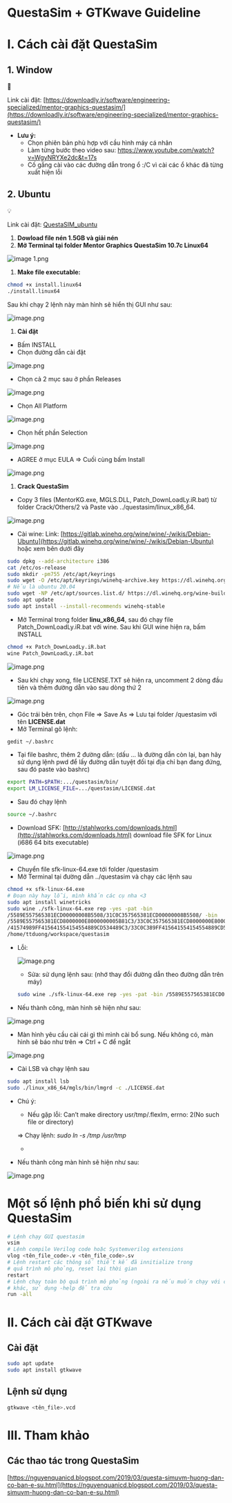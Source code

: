 # QuestaSim + GTKwave Guideline

# I. Cách cài đặt QuestaSim

## 1. Window

<aside>
📎

Link cài đặt: [https://downloadly.ir/software/engineering-specialized/mentor-graphics-questasim/](https://downloadly.ir/software/engineering-specialized/mentor-graphics-questasim/)

</aside>

- **Lưu ý:**
    - Chọn phiên bản phù hợp với cầu hình máy cá nhân
    - Làm từng bước theo video sau: https://www.youtube.com/watch?v=WgyNRYXe2dc&t=17s
    - Cố gắng cài vào các đường dẫn trong ổ :/C vì cài các ổ khác đã từng xuất hiện lỗi

## 2. Ubuntu

<aside>
💡

Link cài đặt: [QuestaSIM_ubuntu](https://drive.google.com/drive/folders/12tQXvh8veksHScQ6VrZCLLe9KkT6B7Yr?fbclid=IwY2xjawFL3S1leHRuA2FlbQIxMAABHQ7Nz02Jscba9LGLournPpAfjl2eYbLoSPg-3CxS7Je_UTez0DhggsQqXg_aem_ZZUsoBI9JJzbtVwotUjMkQ)

</aside>

1. **Dowload file nén 1.5GB và giải nén**
2. **Mở Terminal tại folder Mentor Graphics QuestaSim 10.7c Linux64**

![image 1.png](QuestaSim%20+%20GTKwave%20Guideline%208fbb5a1bb36b43939404ff3083c8e484/image.png)

1. **Make file executable:** 

```bash
chmod +x install.linux64
./install.linux64
```

Sau khi chạy 2 lệnh này màn hình sẽ hiển thị GUI như sau:

![image.png](QuestaSim%20+%20GTKwave%20Guideline%208fbb5a1bb36b43939404ff3083c8e484/image%201.png)

1. **Cài đặt**
- Bấm INSTALL
- Chọn đường dẫn cài đặt

![image.png](QuestaSim%20+%20GTKwave%20Guideline%208fbb5a1bb36b43939404ff3083c8e484/image%202.png)

- Chọn cả 2 mục sau ở phần Releases

![image.png](QuestaSim%20+%20GTKwave%20Guideline%208fbb5a1bb36b43939404ff3083c8e484/image%203.png)

- Chọn All Platform

![image.png](QuestaSim%20+%20GTKwave%20Guideline%208fbb5a1bb36b43939404ff3083c8e484/image%204.png)

- Chọn hết phần Selection

![image.png](QuestaSim%20+%20GTKwave%20Guideline%208fbb5a1bb36b43939404ff3083c8e484/image%205.png)

- AGREE ở mục EULA ⇒ Cuối cùng bấm Install

![image.png](QuestaSim%20+%20GTKwave%20Guideline%208fbb5a1bb36b43939404ff3083c8e484/image%206.png)

1. **Crack QuestaSim**
- Copy 3 files (MentorKG.exe, MGLS.DLL, Patch_DownLoadLy.iR.bat) từ folder
Crack/Others/2 và Paste vào ../questasim/linux_x86_64.

![image.png](QuestaSim%20+%20GTKwave%20Guideline%208fbb5a1bb36b43939404ff3083c8e484/image%207.png)

- Cài wine: Link: [https://gitlab.winehq.org/wine/wine/-/wikis/Debian-Ubuntu](https://gitlab.winehq.org/wine/wine/-/wikis/Debian-Ubuntu) hoặc xem bên dưới đây

```bash
sudo dpkg --add-architecture i386
cat /etc/os-release
sudo mkdir -pm755 /etc/apt/keyrings
sudo wget -O /etc/apt/keyrings/winehq-archive.key https://dl.winehq.org/wine-builds/winehq.key
# Nếu là ubuntu 20.04
sudo wget -NP /etc/apt/sources.list.d/ https://dl.winehq.org/wine-builds/ubuntu/dists/focal/winehq-focal.sources
sudo apt update
sudo apt install --install-recommends winehq-stable
```

- Mở Terminal trong folder **linu_x86_64**, sau đó chạy file Patch_DownLoadLy.iR.bat với wine. Sau khi GUI wine hiện ra, bấm INSTALL

```bash
chmod +x Patch_DownLoadLy.iR.bat
wine Patch_DownLoadLy.iR.bat
```

![image.png](QuestaSim%20+%20GTKwave%20Guideline%208fbb5a1bb36b43939404ff3083c8e484/image%208.png)

- Sau khi chạy xong, file LICENSE.TXT sẽ hiện ra, uncomment 2 dòng đầu tiên và thêm đường dẫn vào sau dòng thứ 2

![image.png](QuestaSim%20+%20GTKwave%20Guideline%208fbb5a1bb36b43939404ff3083c8e484/image%209.png)

- Góc trái bên trên, chọn File ⇒ Save As ⇒ Lưu tại folder /questasim với tên **LICENSE.dat**
- Mở Terminal gõ lệnh:

```bash
gedit ~/.bashrc
```

- Tại file bashrc, thêm 2 đường dẫn: (dấu … là đường dẫn còn lại, bạn hãy sử dụng lệnh pwd để lấy đường dẫn tuyệt đối tại địa chỉ bạn đang đứng, sau đó paste vào bashrc)

```bash
export PATH=$PATH:.../questasim/bin/
export LM_LICENSE_FILE=.../questasim/LICENSE.dat 
```

- Sau đó chạy lệnh

```bash
source ~/.bashrc
```

- Download SFK: [http://stahlworks.com/downloads.html](http://stahlworks.com/downloads.html) download file SFK for Linux
(i686 64 bits executable)

![image.png](QuestaSim%20+%20GTKwave%20Guideline%208fbb5a1bb36b43939404ff3083c8e484/image%2010.png)

- Chuyển file sfk-linux-64.exe tới folder /questasim
- Mở Terminal tại đường dẫn ../questasim và chạy các lệnh sau

```bash
chmod +x sfk-linux-64.exe
# Đoạn này hay lỗi, mình khấn các cụ nha <3
sudo apt install winetricks
sudo wine ./sfk-linux-64.exe rep -yes -pat -bin
/5589E557565381ECD00000008B5508/31C0C357565381ECD00000008B5508/ -bin
/5589E557565381ECD8000000E8000000005B81C3/33C0C357565381ECD8000000E8000000005B81C3/ -bin
/41574989FF415641554154554889CD534489C3/33C0C389FF415641554154554889CD534489C3/ -dir
/home/ttduong/workspace/questasim
```

- Lỗi:
    
    ![image.png](QuestaSim%20+%20GTKwave%20Guideline%208fbb5a1bb36b43939404ff3083c8e484/image%2011.png)
    
    - Sửa: sử dụng lệnh sau: (nhớ thay đổi đường dẫn theo đường dẫn trên máy)
    
    ```bash
    sudo wine ./sfk-linux-64.exe rep -yes -pat -bin /5589E557565381ECD00000008B5508/31C0C357565381ECD00000008B5508/ -bin /5589E557565381ECD8000000E8000000005B81C3/33C0C357565381ECD8000000E8000000005B81C3/ -bin /41574989FF415641554154554889CD534489C3/33C0C389FF415641554154554889CD534489C3/ -dir /home/ttduong/workspace/questasim
    ```
    
- Nếu thành công, màn hình sẽ hiện như sau:

![image.png](QuestaSim%20+%20GTKwave%20Guideline%208fbb5a1bb36b43939404ff3083c8e484/image%2012.png)

- Màn hình yêu cầu cài cái gì thì mình cài bổ sung. Nếu không có, màn hình sẽ báo như trên ⇒ Ctrl + C để ngắt

![image.png](QuestaSim%20+%20GTKwave%20Guideline%208fbb5a1bb36b43939404ff3083c8e484/image%2013.png)

- Cài LSB và chạy lệnh sau

```bash
sudo apt install lsb
sudo ./linux_x86_64/mgls/bin/lmgrd -c ./LICENSE.dat
```

- Chú ý:
    - Nếu gặp lỗi: Can’t make directory usr/tmp/.flexlm, errno: 2(No such file or directory)
    
    ⇒ Chạy lệnh: *sudo ln -s /tmp /usr/tmp*
    
    - 
- Nếu thành công màn hình sẽ hiện như sau:

![image.png](QuestaSim%20+%20GTKwave%20Guideline%208fbb5a1bb36b43939404ff3083c8e484/image%2014.png)

# Một số lệnh phổ biến khi sử dụng QuestaSim

```bash
# Lệnh chạy GUI questasim
vsim
# Lệnh compile Verilog code hoặc Systemverilog extensions
vlog <tên_file_code>.v <tên_file_code>.sv 
# Lệnh restart các thông số thiết kế đã innitialize trong 
# quá trình mô phỏng, reset lại thời gian
restart
# Lệnh chạy toàn bộ quá trình mô phỏng (ngoài ra nếu muốn chạy với các options
# khác, sử dụng -help để tra cứu
run -all

```

# II. Cách cài đặt GTKwave

## Cài đặt

```bash
sudo apt update
sudo apt install gtkwave
```

## Lệnh sử dụng

```bash
gtkwave <tên_file>.vcd
```

# III. Tham khảo

## Các thao tác trong QuestaSim

[https://nguyenquanicd.blogspot.com/2019/03/questa-simuvm-huong-dan-co-ban-e-su.html](https://nguyenquanicd.blogspot.com/2019/03/questa-simuvm-huong-dan-co-ban-e-su.html)
